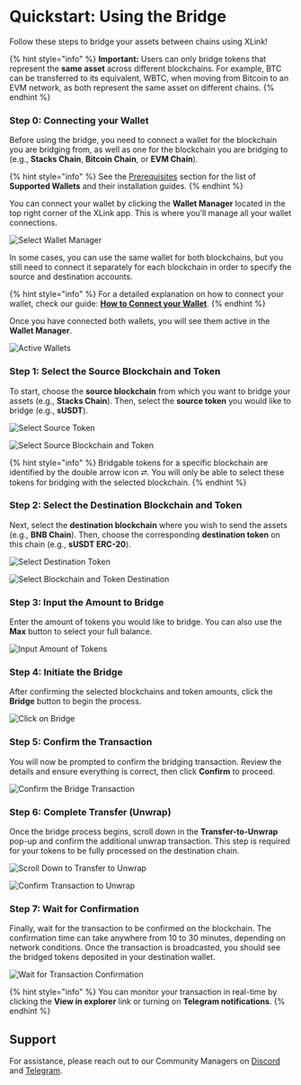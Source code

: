 # Quickstart: Using the Bridge

Follow these steps to bridge your assets between chains using XLink!

{% hint style="info" %}
**Important:** Users can only bridge tokens that represent the **same asset** across different blockchains. For example, BTC can be transferred to its equivalent, WBTC, when moving from Bitcoin to an EVM network, as both represent the same asset on different chains.
{% endhint %}

### Step 0: Connecting your Wallet

Before using the bridge, you need to connect a wallet for the blockchain you are bridging from, as well as one for the blockchain you are bridging to (e.g., **Stacks Chain**, **Bitcoin Chain**, or **EVM Chain**).

{% hint style="info" %}
See the [Prerequisites](prerequisites.md) section for the list of **Supported Wallets** and their installation guides.
{% endhint %}

You can connect your wallet by clicking the **Wallet Manager** located in the top right corner of the XLink app. This is where you’ll manage all your wallet connections.

![Select Wallet Manager](../.gitbook/assets/connecting-your-wallet/0-select-wallet-manager.png)

In some cases, you can use the same wallet for both blockchains, but you still need to connect it separately for each blockchain in order to specify the source and destination accounts.

{% hint style="info" %}
For a detailed explanation on how to connect your wallet, check our guide: [**How to Connect your Wallet**](./guides/how-to-connect-your-wallet.md).
{% endhint %}

Once you have connected both wallets, you will see them active in the **Wallet Manager**.

![Active Wallets](../.gitbook/assets/using-the-bridge/3-00-active-wallets.png)

### Step 1: Select the Source Blockchain and Token

To start, choose the **source blockchain** from which you want to bridge your assets (e.g., **Stacks Chain**). Then, select the **source token** you would like to bridge (e.g., **sUSDT**).

![Select Source Token](../.gitbook/assets/using-the-bridge/3-0-select-token-from.png)

![Select Source Blockchain and Token](../.gitbook/assets/using-the-bridge/3-1-select-blockchain-and-token-from.png)

{% hint style="info" %} Bridgable tokens for a specific blockchain are identified by the double arrow icon ⮂. You will only be able to select these tokens for bridging with the selected blockchain. {% endhint %}

### Step 2: Select the Destination Blockchain and Token

Next, select the **destination blockchain** where you wish to send the assets (e.g., **BNB Chain**). Then, choose the corresponding **destination token** on this chain (e.g., **sUSDT ERC-20**).

![Select Destination Token](../.gitbook/assets/using-the-bridge/3-2-select-token-to.png)

![Select Blockchain and Token Destination](../.gitbook/assets/using-the-bridge/3-3-select-blockchain-and-token-to.png)

### Step 3: Input the Amount to Bridge

Enter the amount of tokens you would like to bridge. You can also use the **Max** button to select your full balance.

![Input Amount of Tokens](../.gitbook/assets/using-the-bridge/3-4-input-amount-of-tokens-to-bridge.png)

### Step 4: Initiate the Bridge

After confirming the selected blockchains and token amounts, click the **Bridge** button to begin the process.

![Click on Bridge](../.gitbook/assets/using-the-bridge/3-5-click-on-bridge.png)

### Step 5: Confirm the Transaction

You will now be prompted to confirm the bridging transaction. Review the details and ensure everything is correct, then click **Confirm** to proceed.

![Confirm the Bridge Transaction](../.gitbook/assets/using-the-bridge/3-6-confirm-the-bridge.png)

### Step 6: Complete Transfer (Unwrap)

Once the bridge process begins, scroll down in the **Transfer-to-Unwrap** pop-up and confirm the additional unwrap transaction. This step is required for your tokens to be fully processed on the destination chain.

![Scroll Down to Transfer to Unwrap](../.gitbook/assets/using-the-bridge/3-7-scroll-down-transfer-to-unwrap.png)

![Confirm Transaction to Unwrap](../.gitbook/assets/using-the-bridge/3-8-confirm-transaction-to-unwrap.png)

### Step 7: Wait for Confirmation

Finally, wait for the transaction to be confirmed on the blockchain. The confirmation time can take anywhere from 10 to 30 minutes, depending on network conditions. Once the transaction is broadcasted, you should see the bridged tokens deposited in your destination wallet.

![Wait for Transaction Confirmation](../.gitbook/assets/using-the-bridge/3-9-done-wait-for-transaction.png)

{% hint style="info" %}
You can monitor your transaction in real-time by clicking the **View in explorer** link or turning on **Telegram notifications**.
{% endhint %}

## Support

For assistance, please reach out to our Community Managers on [Discord](https://discord.com/invite/xlink) and [Telegram](https://x.com/XLinkbtc).